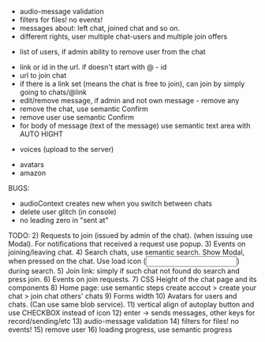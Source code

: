 - audio-message validation
- filters for files! no events!
- messages about: left chat, joined chat and so on.
- different rights, user multiple chat-users and multiple join offers
+ list of users, if admin ability to remove user from the chat
- link or id in the url. if doesn't start with @ - id
- url to join chat
- if there is a link set (means the chat is free to join), can join by simply going to chats/@link
- edit/remove message, if admin and not own message - remove any
- remove the chat, use semantic Confirm
- remove user use semantic Confirm
- for body of message (text of the message) use semantic text area with AUTO HIGHT
+ voices (upload to the server)
- avatars
- amazon


BUGS:
- audioContext creates new when you switch between chats
- delete user glitch (in console)
- no leading zero in "sent at"


TODO:
2) Requests to join (issued by admin of the chat). (when issuing use Modal). For notifications that received a request use popup.
3) Events on joining/leaving chat.
4) Search chats, use semantic search. Show Modal, when pressed on the chat. Use load icon (<input loading>) during search.
5) Join link: simply if such chat not found do search and press join.
6) Events on join requests.
7) CSS Height of the chat page and its components
8) Home page: use semantic steps create accout > create your chat > join chat others' chats
9) Forms width
10) Avatars for users and chats. (Can use same blob service).
11) vertical align of autoplay button and use CHECKBOX instead of icon
12) enter -> sends messages, other keys for record/sending/etc
13) audio-message validation
14) filters for files! no events!
15) remove user
16) loading progress, use semantic progress
